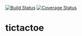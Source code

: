 [![Build Status](https://travis-ci.org/Bjarnabofar/tictactoe.png)](https://travis-ci.org/Bjarnabofar/tictactoe)
[![Coverage Status](https://coveralls.io/repos/github/Bjarnabofar/tictactoe/badge.svg?branch=master)](https://coveralls.io/github/Bjarnabofar/tictactoe?branch=master)
# tictactoe
